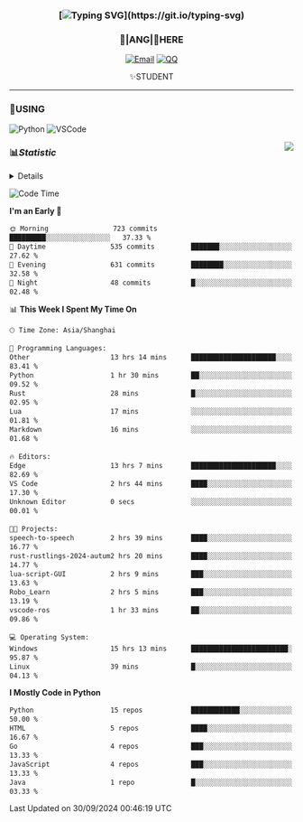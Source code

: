 <div align="center">


### [![Typing SVG](https://readme-typing-svg.herokuapp.com?size=25&duration=2500&color=8C43EA&vCenter=true&width=200&height=40&lines=%F0%9F%8C%B1ANGJustinl%F0%9F%8C%B1+!)](https://git.io/typing-svg)


### 🥛|**ANG**|🥛HERE



[![Email](https://img.shields.io/badge/Email-ANGJustin@163.com-6A5ACD?style=flat-square&logoColor=fff)](mailto:ANGJustinl@163.com)
[![QQ](https://img.shields.io/badge/QQ-77139032-98FB98?style=flat-square&logoColor=fff)](https://qm.qq.com/cgi-bin/qm/qr?k=mcs-cON_aPNfc3hO8-H7lWJHDX-5nKr7&noverify=0)




✨STUDENT 

</div>

---

### 🎨USING

![Python](https://img.shields.io/badge/-Python-blue?style=flat-square&logo=Python&logoColor=fff)
![VSCode](https://img.shields.io/badge/-VSCode-blue?style=flat-square&logo=visualstudiocode&logoColor=fff)


<a href="#">
  <img align="right" src="https://github-readme-stats.vercel.app/api?username=ANGJustinl&count_private=true&show_icons=true&hide_border=true&bg_color=15,f2f7fd,E0EAFC" />
</a>




### 📊*Statistic* 

<details>

<p align="center">
   <img src="github-metrics.svg" alt="typing-svg">
</p>

[![Github activity graph](https://github-readme-activity-graph.angforever.top/graph?username=ANGJustinl&theme=dracula)](https://github.com/ANGJustinl/ANGJustinl)
![image](https://github.com/ANGJustinl/ANGJustinl/assets/96008766/f6c957b8-b907-482a-8804-4c1f944d4b60)
</details>

<!--START_SECTION:waka-->
![Code Time](http://img.shields.io/badge/Code%20Time-317%20hrs%203%20mins-blue)

**I'm an Early 🐤** 

```text
🌞 Morning                723 commits         █████████░░░░░░░░░░░░░░░░   37.33 % 
🌆 Daytime                535 commits         ███████░░░░░░░░░░░░░░░░░░   27.62 % 
🌃 Evening                631 commits         ████████░░░░░░░░░░░░░░░░░   32.58 % 
🌙 Night                  48 commits          █░░░░░░░░░░░░░░░░░░░░░░░░   02.48 % 
```


📊 **This Week I Spent My Time On** 

```text
🕑︎ Time Zone: Asia/Shanghai

💬 Programming Languages: 
Other                    13 hrs 14 mins      █████████████████████░░░░   83.41 % 
Python                   1 hr 30 mins        ██░░░░░░░░░░░░░░░░░░░░░░░   09.52 % 
Rust                     28 mins             █░░░░░░░░░░░░░░░░░░░░░░░░   02.95 % 
Lua                      17 mins             ░░░░░░░░░░░░░░░░░░░░░░░░░   01.81 % 
Markdown                 16 mins             ░░░░░░░░░░░░░░░░░░░░░░░░░   01.68 % 

🔥 Editors: 
Edge                     13 hrs 7 mins       █████████████████████░░░░   82.69 % 
VS Code                  2 hrs 44 mins       ████░░░░░░░░░░░░░░░░░░░░░   17.30 % 
Unknown Editor           0 secs              ░░░░░░░░░░░░░░░░░░░░░░░░░   00.01 % 

🐱‍💻 Projects: 
speech-to-speech         2 hrs 39 mins       ████░░░░░░░░░░░░░░░░░░░░░   16.77 % 
rust-rustlings-2024-autum2 hrs 20 mins       ████░░░░░░░░░░░░░░░░░░░░░   14.77 % 
lua-script-GUI           2 hrs 9 mins        ███░░░░░░░░░░░░░░░░░░░░░░   13.63 % 
Robo_Learn               2 hrs 5 mins        ███░░░░░░░░░░░░░░░░░░░░░░   13.19 % 
vscode-ros               1 hr 33 mins        ██░░░░░░░░░░░░░░░░░░░░░░░   09.86 % 

💻 Operating System: 
Windows                  15 hrs 13 mins      ████████████████████████░   95.87 % 
Linux                    39 mins             █░░░░░░░░░░░░░░░░░░░░░░░░   04.13 % 
```

**I Mostly Code in Python** 

```text
Python                   15 repos            ████████████░░░░░░░░░░░░░   50.00 % 
HTML                     5 repos             ████░░░░░░░░░░░░░░░░░░░░░   16.67 % 
Go                       4 repos             ███░░░░░░░░░░░░░░░░░░░░░░   13.33 % 
JavaScript               4 repos             ███░░░░░░░░░░░░░░░░░░░░░░   13.33 % 
Java                     1 repo              █░░░░░░░░░░░░░░░░░░░░░░░░   03.33 % 
```




 Last Updated on 30/09/2024 00:46:19 UTC
<!--END_SECTION:waka-->
